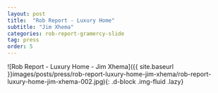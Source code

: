 ```yaml
---
layout: post
title:  "Rob Report - Luxury Home"
subtitle: "Jim Xhema"
categories: rob-report-gramercy-slide
tag: press
order: 5
---
```


![Rob Report - Luxury Home - Jim Xhema]({{ site.baseurl }}images/posts/press/rob-report-luxury-home-jim-xhema/rob-report-luxury-home-jim-xhema-002.jpg){: .d-block .img-fluid .lazy}
